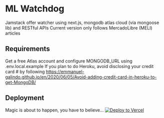 # ML Watchdog

Jamstack offer watcher using next.js, mongodb atlas cloud (via mongoose lib) and RESTful APIs
Current version only follows MercadoLibre (MELI) articles

## Requirements 

Get a free Atlas account and configure MONGODB_URL using .env.local.example
If you plan to do Heroku, avoid disclosing your credit card # by following https://emmanuel-galindo.github.io/en/2020/06/05/Avoid-adding-credit-card-in-heroku-to-get-MongoDB/

## Deployment 
Magic is about to happen, you have to believe...
[![Deploy to Vercel](https://vercel.com/button)](https://vercel.com/import/project?template=https://github.com/emmanuel-galindo/ml-watchdog.git)


